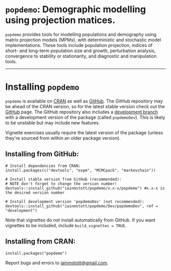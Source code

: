 # `popdemo`: Demographic modelling using projection matices. 

`popdemo` provides tools for modelling populations and demography using matrix projection models (MPMs), with deterministic and stochastic model implementations. These tools include population projection, indices of short- and long-term population size and growth, perturbation analysis, convergence to stability or stationarity, and diagnostic and manipulation tools.  

***
# Installing `popdemo`
`popdemo` is available on [CRAN](https://cran.r-project.org/web/packages/popdemo/index.html) as well as [GitHub](https://github.com/iainmstott/popdemo). The GitHub repository may be ahead of the CRAN version, so for the latest stable version check out the [GitHub](https://github.com/iainmstott/popdemo) page. The GitHub repository also includes a [development branch](https://github.com/iainmstott/popdemo/tree/development) with a development version of the package (called `popdemoDev`). This is likely to be unstable but may include new features.  

Vignette exercises usually require the latest version of the package (unless they're sourced from within an older package version).  

## Installing from GitHub:
```{r eval = FALSE}
# Install dependencies from CRAN:
install.packages(c("devtools", "expm", "MCMCpack", "markovchain"))

# Install stable version from GitHub (recommended):
# NOTE don't forget to change the version number!
devtools::install_github("iainmstott/popdemo/x.x-x/popdemo") #x.x-x is the desired version number

# Install development version 'popdemoDev' (not recommended):
devtools::install_github("iainmstott/popdemo/Dev/popdemoDev", ref = "development")

```
Note that vignettes do not install automatically from GitHub. If you want vignettes to be included, include `build_vignettes = TRUE`.  

## Installing from CRAN:
```{r eval = FALSE}
install.packages("popdemo")
```

Report bugs and errors to iainmstott@gmail.com.
